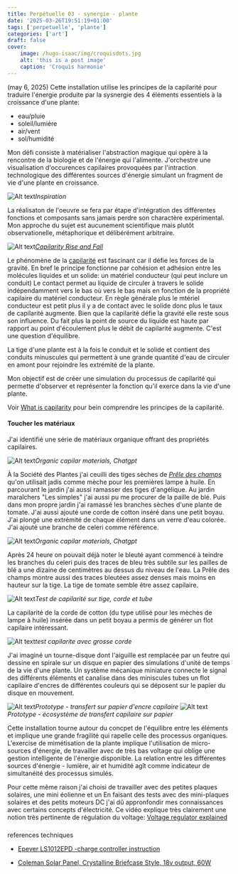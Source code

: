 ```yaml
---
title: Perpétuelle 03 - synergie - plante
date: '2025-03-26T19:51:19+01:00'
tags: ['perpetuelle', 'plante']
categories: ['art']
draft: false
cover:
    image: /hugo-isaac/img/croquisdots.jpg
    alt: 'this is a post image'
    caption: 'Croquis harmonie'
---
```


(may 6, 2025)
Cette installation utilise les principes de la capilarité pour traduire l'énergie produite par la sysnergie des 4 éléments essentiels à la croissance d'une plante:
- eau/pluie
- soleil/lumiére
- air/vent
- sol/humidité

Mon défi consiste à matérialiser l'abstraction magique qui opère à la rencontre de la biologie et de l'énergie qui l'alimente. J'orchestre une visualisation d'occurences capilaires provoquées par l'intraction technologique des différentes sources d'énergie simulant un fragment de vie d'une plante en croissance. 

![Alt text](/hugo-isaac/img/capilarite3.jpg)*Inspiration* 

La réalisaton de l'oeuvre se fera par étape d'intégration des différentes fonctions et composants sans jamais perdre son charactère expérimental. Mon approche du sujet est aucunement scientifique mais plutôt observationelle, métaphorique et délibérément arbitraire.

![Alt text](/hugo-isaac/img/capilarite4.jpg)*[Capilarity Rise and Fall](https://www.brainkart.com/article/Capillarity_36203/)* 

Le phénomène de la [capilarité](https://fr.wikipedia.org/wiki/Capillarit%C3%A9) est fascinant car il défie les forces de la gravité. En bref le principe fonctionne par cohésion et adhésion entre les molécules liquides et un solide: un matériel conducteur (qui peut inclure un conduit) Le contact permet au liquide de circuler à travers le solide indépendamment vers le bas où vers le bas mais en fonction de la propriété capilaire du matériel conducteur. En règle générale plus le mtériel conducteur est petit plus il y a de contact avec le solide donc plus le taux de capilarité augmente. Bien que la capilarité défie la gravité elle reste sous son influence. Du fait plus la point de source du liquide est haute par rapport au point d'écoulement plus le débit de capilarité augmente. C'est une question d'équilibre.  

La tige d'une plante est à la fois le conduit et le solide et contient des conduits minuscules qui permettent à une grande quantité d'eau de circuler en amont pour rejoindre les extrémité de la plante.  

Mon objectif est de créer une simulation du processus de capilarité qui permette d'observer et représenter la fonction qu'il exerce dans la vie d'une plante. 

Voir [What is capilarity](https://physics-network.org/what-is-capillary-action-give-an-example/) pour bein comprendre les principes de la capilarité.  

#### Toucher les matériaux

J'ai identifié une série de matériaux organique offrant des propriétés capilaires.  

![Alt text](/hugo-isaac/img/chatgptcapilarmaterial.jpg)*Organic capilar materials, Chatgpt* 

À la Société des Plantes j'ai ceuilli des tiges sèches de [*Prêle des champs*](https://fr.wikipedia.org/wiki/Pr%C3%AAle_des_champs) qu'on utilisait jadis comme mèche pour les premières lampe à huile. En parcourant le jardin j'ai aussi ramasser des tiges d'angélique. Au jardin maraîchers "Les simples" j'ai aussi pu me procurer de la paille de blé. Puis dans mon propre jardin j'ai ramassé les branches sèches d'une plante de tomate. J'ai aussi ajouté une corde de cotton inséré dans une petit boyau. J'ai plongé une extrémité de chaque élément dans un verre d'eau colorée. J'ai ajouté une branche de celeri comme référence.  

![Alt text](/hugo-isaac/img/testcapilaire1.jpg)*Organic capilar materials, Chatgpt*  

Après 24 heure on pouvait déjà noter le bleuté ayant commencé à teindre les branches du celeri puis des traces de bleu très subtile sur les pailles de blé a une dizaine de centimètres au dessus du niveau de l'eau. La Prêle des champs montre aussi des traces bleutées assez denses mais moins en hauteur sur la tige. La tige de tomate semble être assez capilaire. 

![Alt text](/hugo-isaac/img/capilarite5.jpg)*Test de capilarité sur tige, corde et tube* 

La capilarité de la corde de cotton (du type utilisé pour les mèches de lampe à huile) insérée dans un petit boyau a permis de générer un flot capilaire intéressant. 

![Alt text](/hugo-isaac/img/capilarite8.jpg)*test capilarite avec grosse corde* 

J'ai imaginé un tourne-disque dont l'aiguille est remplacée par un feutre qui dessine en spirale sur un disque en papier des simulations d'unité de temps de la vie d'une plante. Un système mécanique miniature connecte le signal des différents éléments et canalise dans des miniscules tubes un flot capilaire d'encres de différentes couleurs qui se déposent sur le papier du disque en mouvement. 

![Alt text](/hugo-isaac/img/capilarite6.jpg)*Prototype - transfert sur papier d'encre capilaire* 
![Alt text](/hugo-isaac/img/capilarite7.jpg)*Prototype - écosystème de transfert capilaire sur papier* 

Cette installation tourne autour du concpet de l'équilibre entre les éléments et implique une grande fragilité qui rapelle celle des processus organiques. L'exercise de mimétisation de la plante implique l'utilisation de micro-sources d'énergie, de travailler avec de très bas voltage qui oblige une gestion intelligente de l'énergie disponible. La relation entre les différentes sources d'énergie - lumière, air et humidité agît comme indicateur de simultanéité des processus simulés.    

Pour cette même raison j'ai choisi de travailler avec des petites plaques solaires, une mini éolienne et un 
En faisant des tests avec des mini-plaques solaires et des petits moteurs DC j'ai dû appronfondir mes connaissances avec certains concepts d'électricité. 
Ce vidéo explique très clairement une notion très pertinente de régulation du voltage: [Voltage regulator explained](https://www.youtube.com/watch?app=desktop&v=iomZgZYN3WY) 

#####
references techniques  

- [Epever LS1012EPD -charge controller instruction](https://www.manualslib.com/manual/1665980/Epever-Ls-Epd-Series.html)

- [Coleman Solar Panel, Crystalline Briefcase Style, 18v output, 60W](https://www.canadiantire.ca/en/pdp/coleman-solar-panel-crystalline-briefcase-style-60w-0112523p.html#nl-product-details)

   
